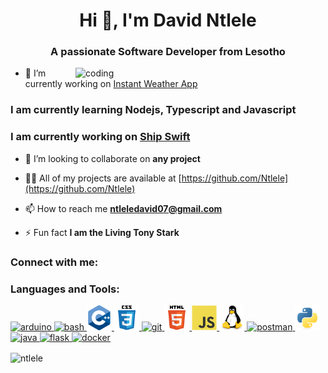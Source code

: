 <div background-color="black">
<h1 align="center">Hi 👋, I'm David Ntlele</h1>
<h3 align="center">A passionate Software Developer from Lesotho</h3>

<img align="right" alt="coding" width="400" src="https://granroyalleigarape.com.br/wp-content/uploads/2021/05/programmer.gif">

- 🔭 I’m currently working on [Instant Weather App](https://github.com/Ntlele/Instant_Weather_App)
  
<h3 color="red" font-weight="bold">   I am currently learning Nodejs, Typescript and Javascript</h3>
<h3 color="red" font-weight="bold">   I am currently working on <a href="https://ship-swift-self.vercel.app" target="_blank">Ship Swift</a> </h3>

- 👯 I’m looking to collaborate on **any project**

- 👨‍💻 All of my projects are available at [https://github.com/Ntlele](https://github.com/Ntlele)

- 📫 How to reach me **ntleledavid07@gmail.com**

- ⚡ Fun fact **I am the Living Tony Stark**

<h3 align="left">Connect with me:</h3>
<p align="left">
</p>

<h3 align="left">Languages and Tools:</h3>
<p align="left"> <a href="https://www.arduino.cc/" target="_blank" rel="noreferrer"> <img src="https://cdn.worldvectorlogo.com/logos/arduino-1.svg" alt="arduino" width="40" height="40"/> </a> <a href="https://www.gnu.org/software/bash/" target="_blank" rel="noreferrer"> <img src="https://www.vectorlogo.zone/logos/gnu_bash/gnu_bash-icon.svg" alt="bash" width="40" height="40"/> </a> <a href="https://www.w3schools.com/cpp/" target="_blank" rel="noreferrer"> <img src="https://raw.githubusercontent.com/devicons/devicon/master/icons/cplusplus/cplusplus-original.svg" alt="cplusplus" width="40" height="40"/> </a> <a href="https://www.w3schools.com/css/" target="_blank" rel="noreferrer"> <img src="https://raw.githubusercontent.com/devicons/devicon/master/icons/css3/css3-original-wordmark.svg" alt="css3" width="40" height="40"/> </a> <a href="https://git-scm.com/" target="_blank" rel="noreferrer"> <img src="https://www.vectorlogo.zone/logos/git-scm/git-scm-icon.svg" alt="git" width="40" height="40"/> </a> <a href="https://www.w3.org/html/" target="_blank" rel="noreferrer"> <img src="https://raw.githubusercontent.com/devicons/devicon/master/icons/html5/html5-original-wordmark.svg" alt="html5" width="40" height="40"/> </a> <a href="https://developer.mozilla.org/en-US/docs/Web/JavaScript" target="_blank" rel="noreferrer"> <img src="https://raw.githubusercontent.com/devicons/devicon/master/icons/javascript/javascript-original.svg" alt="javascript" width="40" height="40"/> </a> <a href="https://www.linux.org/" target="_blank" rel="noreferrer"> <img src="https://raw.githubusercontent.com/devicons/devicon/master/icons/linux/linux-original.svg" alt="linux" width="40" height="40"/> </a> <a href="https://postman.com" target="_blank" rel="noreferrer"> <img src="https://www.vectorlogo.zone/logos/getpostman/getpostman-icon.svg" alt="postman" width="40" height="40"/> </a> <a href="https://www.python.org" target="_blank" rel="noreferrer"> <img src="https://raw.githubusercontent.com/devicons/devicon/master/icons/python/python-original.svg" alt="python" width="40" height="40"/> </a> <a href="https://www.java.com/" target="_blank" rel="noreferrer"> <img src="https://cdn.worldvectorlogo.com/logos/java.svg" alt="java" width="40" height="40"/> </a> <a href="https://flask.palletprojects.com/" target="_blank" rel="noreferrer"> <img src="https://cdn.worldvectorlogo.com/logos/flask.svg" alt="flask" width="40" height="40"/> </a> <a href="https://www.docker.com/" target="_blank" rel="noreferrer"> <img src="https://cdn.worldvectorlogo.com/logos/docker.svg" alt="docker" width="40" height="40"/> </a></p>

<p><img align="center" src="https://github-readme-stats.vercel.app/api/top-langs?username=ntlele&show_icons=true&locale=en&layout=compact" alt="ntlele" /></p>
</div>
